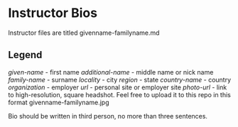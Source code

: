 # Instructor Bios

Instructor files are titled givenname-familyname.md 

## Legend

*given-name* - first name
*additional-name* - middle name or nick name
*family-name* - surname
*locality* - city
*region* - state
*country-name* - country
*organization* - employer 
*url* - personal site or employer site
*photo-url* - link to high-resolution, square headshot. Feel free to upload it to this repo in this format givenname-familyname.jpg

Bio should be written in third person, no more than three sentences.


